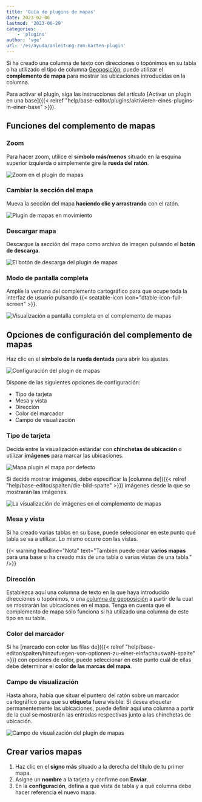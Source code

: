 ```yaml
---
title: 'Guía de plugins de mapas'
date: 2023-02-06
lastmod: '2023-06-29'
categories:
    - 'plugins'
author: 'vge'
url: '/es/ayuda/anleitung-zum-karten-plugin'
---
```


Si ha creado una columna de texto con direcciones o topónimos en su tabla o ha utilizado el tipo de columna [Geoposición](https://seatable.io/es/docs/andere-spalten/die-geopositions-spalte/), puede utilizar el **complemento de mapa** para mostrar las ubicaciones introducidas en la columna.

Para activar el plugin, siga las instrucciones del artículo [Activar un plugin en una base]({{< relref "help/base-editor/plugins/aktivieren-eines-plugins-in-einer-base" >}}).

## Funciones del complemento de mapas

### Zoom

Para hacer zoom, utilice el **símbolo más/menos** situado en la esquina superior izquierda o simplemente gire la **rueda del ratón**.

![Zoom en el plugin de mapas](images/zoom.png)

### Cambiar la sección del mapa

Mueva la sección del mapa **haciendo clic y arrastrando** con el ratón.

![Plugin de mapas en movimiento](images/Karten-Plugin.gif)

### Descargar mapa

Descargue la sección del mapa como archivo de imagen pulsando el **botón de descarga**.

![El botón de descarga del plugin de mapas](images/download-button.png)

### Modo de pantalla completa

Amplíe la ventana del complemento cartográfico para que ocupe toda la interfaz de usuario pulsando {{< seatable-icon icon="dtable-icon-full-screen" >}}.

![Visualización a pantalla completa en el complemento de mapas](images/ganzer-bildschirm.png)

## Opciones de configuración del complemento de mapas

Haz clic en el **símbolo de la rueda dentada** para abrir los ajustes.

![Configuración del plugin de mapas](images/setting.png)

Dispone de las siguientes opciones de configuración:

- Tipo de tarjeta
- Mesa y vista
- Dirección
- Color del marcador
- Campo de visualización

### Tipo de tarjeta

Decida entre la visualización estándar con **chinchetas de ubicación** o utilizar **imágenes** para marcar las ubicaciones.

![Mapa plugin el mapa por defecto](images/default-map.png)

Si decide mostrar imágenes, debe especificar la [columna de]({{< relref "help/base-editor/spalten/die-bild-spalte" >}}) imágenes desde la que se mostrarán las imágenes.

![La visualización de imágenes en el complemento de mapas](images/bildanzeige.png)

### Mesa y vista

Si ha creado varias tablas en su base, puede seleccionar en este punto qué tabla se va a utilizar. Lo mismo ocurre con las vistas.

{{< warning  headline="Nota"  text="También puede crear **varios mapas** para una base si ha creado más de una tabla o varias vistas de una tabla." />}}

### Dirección

Establezca aquí una columna de texto en la que haya introducido direcciones o topónimos, o una [columna de geoposición](https://seatable.io/es/docs/andere-spalten/die-geopositions-spalte/) a partir de la cual se mostrarán las ubicaciones en el mapa. Tenga en cuenta que el complemento de mapa sólo funciona si ha utilizado una columna de este tipo en su tabla.

### Color del marcador

Si ha [marcado con color las filas de]({{< relref "help/base-editor/spalten/hinzufuegen-von-optionen-zu-einer-einfachauswahl-spalte" >}}) con opciones de color, puede seleccionar en este punto cuál de ellas debe determinar el **color de las marcas del mapa**.

### Campo de visualización

Hasta ahora, había que situar el puntero del ratón sobre un marcador cartográfico para que su **etiqueta** fuera visible. Si desea etiquetar permanentemente las ubicaciones, puede definir aquí una columna a partir de la cual se mostrarán las entradas respectivas junto a las chinchetas de ubicación.

![Campo de visualización del plugin de mapas](images/anzeigefeld-1.png)

## Crear varios mapas

1. Haz clic en el **signo más** situado a la derecha del título de tu primer mapa.
2. Asigne un **nombre** a la tarjeta y confirme con **Enviar**.
3. En la **configuración**, defina a qué vista de tabla y a qué columna debe hacer referencia el nuevo mapa.
